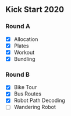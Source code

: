 <h2>Kick Start 2020</h2>

<h3>Round A</h3>

- [x] Allocation<br>
- [x] Plates<br>
- [x] Workout<br>
- [x] Bundling<br>

<h3>Round B</h3>

- [x] Bike Tour<br>
- [x] Bus Routes<br>
- [x] Robot Path Decoding<br>
- [ ] Wandering Robot<br>
